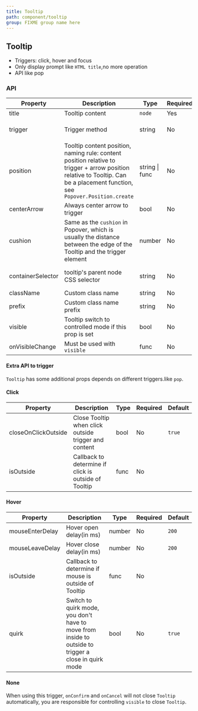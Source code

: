 ```yaml
---
title: Tooltip
path: component/tooltip
group: FIXME group name here
---
```


## Tooltip

- Triggers: click, hover and focus
- Only display prompt like `HTML title`,no more operation
- API like pop

### API

| Property | Description | Type | Required | Default | Alternative |
|------|------|------|--------|--------|-------|
| title | Tooltip content | `node` | Yes | | |
| trigger | Trigger method | string | No | `'hover'` | `'click'`, `'hover'`, `'focus'` |
| position | Tooltip content position, naming rule: content position relative to trigger + arrow position relative to Tooltip. Can be a placement function, see `Popover.Position.create` | string \| func | No | `'top-center'` |  |
| centerArrow | Always center arrow to trigger | bool | No | `false` |  |
| cushion | Same as the `cushion` in Popover, which is usually the distance between the edge of the Tooltip and the trigger element | number | No | `10` |  |
| containerSelector | tooltip's parent node CSS selector | string | No | `'body'` | all legal CSS selector | |
| className | Custom class name | string | No | `''` |  |
| prefix | Custom class name prefix | string | No | `'zent'` |  |
| visible | Tooltip switch to controlled mode if this prop is set | bool | No | | |
| onVisibleChange | Must be used with `visible` | func | No | | |

#### Extra API to trigger

`Tooltip` has some additional props depends on different triggers.like `pop`.

#### Click

| Property | Description | Type | Required |  Default |
|------|------|------|--------|--------|
| closeOnClickOutside | Close Tooltip when click outside trigger and content | bool | No | `true` |
| isOutside | Callback to determine if click is outside of Tooltip | func | No | |

#### Hover

| Property | Description | Type | Required | Default |
|------|------|------|--------|---------|
| mouseEnterDelay | Hover open delay(in ms) | number | No | `200` |
| mouseLeaveDelay | Hover close delay(in ms) | number | No | `200` |
| isOutside | Callback to determine if mouse is outside of Tooltip | func | No | |
| quirk | Switch to quirk mode, you don't have to move from inside to outside to trigger a close in quirk mode | bool | No | `true` |

#### None

When using this trigger, `onConfirm` and `onCancel` will not close `Tooltip` automatically, you are responsible for controlling `visible` to close `Tooltip`.

